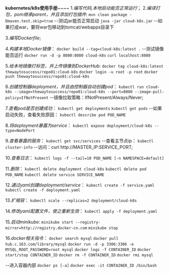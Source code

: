 **kubernetes/k8s使用手册**~~~~
1._编写代码,本地启动能否正常运行_；
2._编译打包，pom继承parent，并且添加打包插件_:
  `mvn clean package -Dmaven.test.skip=true`
  --测试jar能否正常启动
  `java -jar cloud-k8s.jar`
  --如果打成war，要将war包移动到tomcat/webapps目录下

3._编写Dockerfile_;

4._构建本地Docker镜像_：
  `docker build --tag=cloud-k8s:latest .`
  --测试镜像能否运行
  `docker run -d -p 8080:8080 cloud-k8s`
  `curl localhost:8080`

5._给本地镜像打标签，并上传镜像到DockerHub_:
  `docker tag cloud-k8s:latest thewaytosuccess/repo01:cloud-k8s`
  `docker login -u root -p root`
  `docker push thewaytosuccess/repo01:cloud-k8s`

6._创建控制器deployment，并且由控制器自动创建pod_：
  `kubectl run cloud-k8s --image=thewaytosuccess/repo01:cloud-k8s --port=8080 --image-pull-policy=IfNotPresent`
  --镜像拉取策略：IfNotPresent/Always/Never;

7._查看pod是否创建成功_：
  `kubectl get deployments`
  `kubectl get pods`
  --如果启动失败，查看失败原因：
  `kubectl describe pod POD_NAME`

8._将deployment暴露为service_：
  `kubectl expose deployment/cloud-k8s --type=NodePort`

9._查看暴露的服务_：
  `kubectl get svc/services`
  --查看主节点ip：
  `kubectl cluster-info`
  --访问：curl http://MASTER_IP:SERVICE_PORT;

10._查看日志_：
  `kubectl logs -f --tail=10 POD_NAME [-n NAMESPACE=default]`

11._删除_：
  `kubectl delete deployment cloud-k8s`
  `kubectl delete pod POD_NAME`
  `kubectl delete service SERVICE_NAME`

12._通过yaml创建deployment/service_：
  `kubectl create -f service.yaml`
  `kubectl create -f deployment.yaml`

13._扩缩容_：
  `kubectl scale --replicas=2 deployment/cloud-k8s`

14._修改yaml配置文件，使之重新生效_：
  `kubectl apply -f deployment.yaml`

15._启动minikube_:
  `minikube start --registry-mirror=http://registry.docker-cn.com`
  `minikube stop`

16._docker相关指令_：
   `docker search mysql`
   `docker pull hub.c.163.com/library/mysql`
   `docker run -d -p 3306:3306 -e MYSQL_ROOT_PASSWORD=root mysql`
   `docker logs -f CONTAINER_ID`
   `docker start/stop CONTAINER_ID`
   `docker rm -f CONTAINER_ID`
   `docker rmi mysql`

   --进入容器内部
   `docker ps [-a]`
   `docker exec -it CONTAINER_ID /bin/bash`



